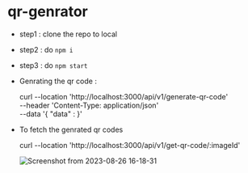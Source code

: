 # qr-genrator
- step1 : clone the repo to local
- step2 : do `npm i` 
- step3 : do `npm start`


- Genrating the qr code : 

	curl --location 'http://localhost:3000/api/v1/generate-qr-code' \
	--header 'Content-Type: application/json' \
	--data '{
	    "data" : <string to genrate the qr code.>
	}'


- To fetch the genrated qr codes

	curl --location 'http://localhost:3000/api/v1/get-qr-code/:imageId'

	![Screenshot from 2023-08-26 16-18-31](https://github.com/Adityakrmishra1/qr-genrator/assets/55797769/3ad63df1-4b41-473a-ba9c-6dddd5f83d27)





